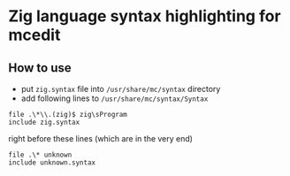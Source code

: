 # Zig language syntax highlighting for mcedit
## How to use
  - put `zig.syntax` file into `/usr/share/mc/syntax` directory
  - add following lines to `/usr/share/mc/syntax/Syntax`
  ```
  file .\*\\.(zig)$ zig\sProgram
  include zig.syntax
  ```
  right before these lines (which are in the very end)
  ```
  file .\* unknown
  include unknown.syntax
  ```
